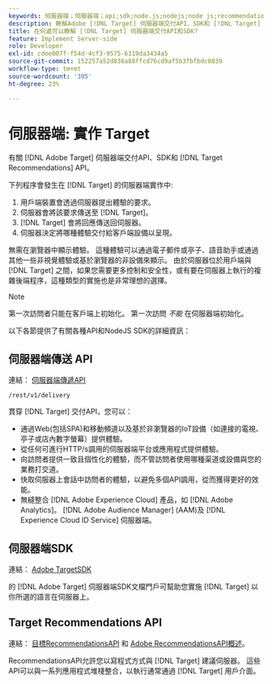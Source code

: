 ```yaml
---
keywords: 伺服器端；伺服器端；api;sdk;node.js;nodejs;node js;recommendations api;api:api
description: 瞭解Adobe [!DNL Target] 伺服器端交付API、SDK和 [!DNL Target] RecommendationsAPI
title: 在何處可以瞭解 [!DNL Target] 伺服器端交付API和SDK?
feature: Implement Server-side
role: Developer
exl-id: cdee007f-f54d-4cf3-9575-6319da3434a5
source-git-commit: 152257a52d836a88ffcd76cd9af5b3fbfbdc0839
workflow-type: tm+mt
source-wordcount: '395'
ht-degree: 23%

---
```


# 伺服器端: 實作 Target

有關 [!DNL Adobe Target] 伺服器端交付API、SDK和 [!DNL Target Recommendations] API。

下列程序會發生在 [!DNL Target] 的伺服器端實作中:

1. 用戶端裝置會透過伺服器提出體驗的要求。
1. 伺服器會將該要求傳送至 [!DNL Target]。
1. [!DNL Target] 會將回應傳送回伺服器。
1. 伺服器決定將哪種體驗交付給客戶端設備以呈現。

無需在瀏覽器中顯示體驗。 這種體驗可以通過電子郵件或亭子、語音助手或通過其他一些非視覺體驗或基於瀏覽器的非設備來顯示。 由於伺服器位於用戶端與 [!DNL Target] 之間，如果您需要更多控制和安全性，或有要在伺服器上執行的複雜後端程序，這種類型的實施也是非常理想的選擇。

>[!NOTE]
>
>第一次訪問者只能在客戶端上初始化。 第一次訪問 *不能* 在伺服器端初始化。

以下各節提供了有關各種API和NodeJS SDK的詳細資訊：

## 伺服器端傳送 API

連結： [伺服器端傳遞API](https://developers.adobetarget.com/api/delivery-api/)

`/rest/v1/delivery`

貫穿 [!DNL Target] 交付API，您可以：

* 通過Web(包括SPA)和移動頻道以及基於非瀏覽器的IoT設備（如連接的電視、亭子或店內數字螢幕）提供體驗。
* 從任何可進行HTTP/s調用的伺服器端平台或應用程式提供體驗。
* 向訪問者提供一致且個性化的體驗，而不管訪問者使用哪種渠道或設備與您的業務打交道。
* 快取伺服器上會話中訪問者的體驗，以避免多個API調用，從而獲得更好的效能。
* 無縫整合 [!DNL Adobe Experience Cloud] 產品，如 [!DNL Adobe Analytics]。 [!DNL Adobe Audience Manager] (AAM)及 [!DNL Experience Cloud ID Service] 伺服器端。

## 伺服器端SDK

連結： [Adobe TargetSDK](https://adobetarget-sdks.gitbook.io/docs/)

的 [!DNL Adobe Target] 伺服器端SDK文檔門戶可幫助您實施 [!DNL Target] 以你所選的語言在伺服器上。

## Target Recommendations API

連結： [目標RecommendationsAPI](https://developers.adobetarget.com/api/recommendations) 和 [Adobe RecommendationsAPI概述](https://experienceleague.adobe.com/docs/target-learn/recommendations-api-tutorial/recs-api-overview.html)。

RecommendationsAPI允許您以寫程式方式與 [!DNL Target] 建議伺服器。 這些API可以與一系列應用程式堆棧整合，以執行通常通過 [!DNL Target] 用戶介面。
